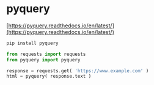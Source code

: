 # pyquery

[https://pyquery.readthedocs.io/en/latest/](https://pyquery.readthedocs.io/en/latest/)

```python
pip install pyquery
```

```python
from requests import requests
from pyquery import pyquery 

response = requests.get( 'https://www.example.com' )
html = pyquery( response.text )

```

